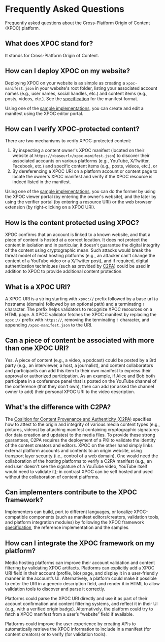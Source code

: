 # Frequently Asked Questions

Frequently asked questions about the Cross-Platform Origin of Content (XPOC) platform.

## What does XPOC stand for?

It stands for Cross-Platform Origin of Content.

## How can I deploy XPOC on my website?

Deploying XPOC on your website is as simple as creating a `xpoc-manifest.json` in your website's root folder, listing your associated account names (e.g., user names, social handles, etc.) and content items (e.g., posts, videos, etc.). See the [specification](./xpoc-specification.md) for the manifest format.

Using one of the [sample implementations](../README.md#using-the-sample-implementations), you can create and edit a manifest using the XPOC editor portal.

## How can I verify XPOC-protected content?

There are two mechanisms to verify XPOC-protected content:
1. By inspecting a content owner's XPOC manifest (located on their website at `https://<baseurl>/xpoc-manifest.json`) to discover their associated accounts on various platforms (e.g., YouTube, X/Twitter, Facebook, etc.) and specific content items (e.g., posts, videos, etc.), or
2. By dereferencing a XPOC URI on a platform account or content page to locate the owner's XPOC manifest and verify if the XPOC resource is indeed listed in the manifest.

Using one of the [sample implementations](../README.md#using-the-sample-implementations), you can do the former by using the XPOC viewer portal (by entering the owner's website), and the later by using the verifier portal (by entering a resource URI) or the web browser extension (by right-clicking on a XPOC URI).

## How is the content protected using XPOC?

XPOC confirms that an account is linked to a known website, and that a piece of content is hosted at a correct location. It does not protect the content in isolation and in particular, it doesn't guarantee the digital integrity of the content using cryptographic mean. Such attacks would break the threat model of most hosting platforms (e.g., an attacker can't change the content of a YouTube video or a X/Twitter post), and if required, digital authentication techniques (such as provided by [C2PA](https://c2pa.org/)) could be used in addition to XPOC to provide additional content protection.

## What is a XPOC URI?

A XPOC URI is a string starting with `xpoc://` prefix followed by a base url (a hostname (domain) followed by an optional path) and a terminating `!` character. The prefix helps validators to recognize XPOC resources on a HTML page. A XPOC validator fetches the XPOC manifest by replacing the `xpoc://` prefix with `https://`, removing the terminating `!` character, and appending `/xpoc-manifest.json` to the URI.

## Can a piece of content be associated with more than one XPOC URI?

Yes. A piece of content (e.g., a video, a podcast) could be posted by a 3rd party (e.g., an interviewer, a host, a journalist), and content collaborators and participants can add this item to their own manifest to express their approval or authorized participation. As an example, if Alice and Bob both participate in a conference panel that is posted on the YouTube channel of the conference (that they don't own), then can add (or asked the channel owner to add) their personal XPOC URI to the video description.

## What's the difference with C2PA?

The [Coalition for Content Provenance and Authenticity (C2PA)]((https://c2pa.org/)) specifies how to attest to the origin and integrity of various media content types (e.g., pictures, videos) by attaching manifest containing cryptographic signatures (for data creation and updates) to the media files. To provide these strong guarantees, C2PA requires the deployment of a PKI to validate the identity of the content creators and editors. XPOC on the other hand simply links external platform accounts and contents to an origin website, using transport layer security (i.e., control of a web domain). One would need the collaboration of the hosting platforms to verify a C2PA manifest (e.g., an end user doesn't see the signature of a YouTube video, YouTube itself would need to validate it); in contrast XPOC can be self hosted and used without the collaboration of content platforms.

## Can implementers contribute to the XPOC framework?

Implementers can build, port to different languages, or localize XPOC-compatible components (such as manifest editors/creators, validation tools, and platform integration modules) by following the XPOC framework [specification](./xpoc-specification.md), the reference implementation and the samples.

## How can I integrate the XPOC framework on my platform?

Media hosting platforms can improve their account validation and content filtering by validating XPOC artifacts. Platforms can explicitly add a XPOC URI field in their account (profile, bio) page, and display it in a user-friendly manner in the account’s UI. Alternatively, a platform could make it possible to enter the URI in a generic description field, and render it in HTML to allow validation tools to discover and parse it correctly.

Platforms could parse the XPOC URI directly and use it as part of their account confirmation and content filtering systems, and reflect it in their UI (e.g., with a verified origin badge). Alternatively, the platform could try to fetch a XPOC manifest from a user’s “website” field if available.

Platforms could improve the user experience by creating APIs to automatically retrieve the XPOC information to include in a manifest (for content creators) or to verify (for validation tools).
